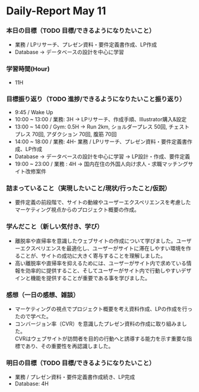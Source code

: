 # Daily-Report May 11

### 本日の目標（TODO 目標/できるようになりたいこと）
- 業務 / LPリサーチ、プレゼン資料・要件定義書作成、LP作成
- Database -> データベースの設計を中心に学習

### 学習時間(Hour)
- 11H

### 目標振り返り（TODO 進捗/できるようになりたいこと振り返り）
- 9:45 / Wake Up
- 10:00 ~ 13:00 / 業務: 3H
-> LPリサーチ、作成手順、Illustrator購入&設定
- 13:00 ~ 14:00 / Gym: 0.5H
-> Run 2km, ショルダープレス 50回, チェストプレス 70回, アダクション 70回, 腹筋 70回
- 14:00 ~ 18:00 / 業務: 4H- 業務 / LPリサーチ、プレゼン資料・要件定義書作成、LP作成
- Database -> データベースの設計を中心に学習
-> LP設計・作成、要件定義
- 19:00 ~ 23:00 / 業務 : 4H
-> 国内在住の外国人向け求人・求職マッチングサイト改修案件

### 詰まっていること（実現したいこと/現状/行ったこと/仮説）
- 要件定義の前段階で、サイトの動線やユーザーエクスペリエンスを考慮したマーケティング視点からのプロジェクト概要の作成。

### 学んだこと（新しい気付き、学び）
- 離脱率や直帰率を意識したウェブサイトの作成について学びました。ユーザーエクスペリエンスを最適化し、ユーザーがサイトに滞在しやすい環境を作ることが、サイトの成功に大きく寄与することを理解しました。
- 高い離脱率や直帰率を抑えるためには、ユーザーがサイト内で求めている情報を効率的に提供すること、そしてユーザーがサイト内で行動しやすいデザインと機能を提供することが重要である事を学びました。

### 感想（一日の感想、雑談）
- マーケティングの視点でプロジェクト概要を考え資料作成、LPの作成を行ったので学べた。
- コンバージョン率（CVR）を意識したプレゼン資料の作成に取り組みました。  
CVRはウェブサイトが訪問者を目的の行動へと誘導する能力を示す重要な指標であり、その重要性を再認識しました。

### 明日の目標（TODO 目標/できるようになりたいこと）
- 業務 / プレゼン資料・要件定義書作成続き、LP完成
- Database: 4H
